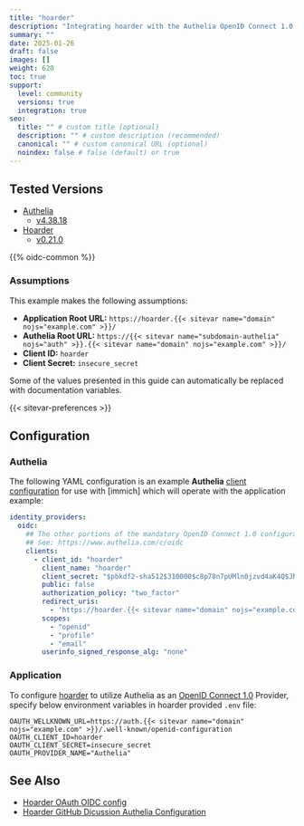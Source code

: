 ```yaml
---
title: "hoarder"
description: "Integrating hoarder with the Authelia OpenID Connect 1.0 Provider."
summary: ""
date: 2025-01-26
draft: false
images: []
weight: 620
toc: true
support:
  level: community
  versions: true
  integration: true
seo:
  title: "" # custom title (optional)
  description: "" # custom description (recommended)
  canonical: "" # custom canonical URL (optional)
  noindex: false # false (default) or true
---
```


## Tested Versions

- [Authelia]
  - [v4.38.18](https://github.com/authelia/authelia/releases/tag/v4.38.18)
- [Hoarder]
  - [v0.21.0](https://github.com/hoarder-app/hoarder/releases/tag/v0.21.0)

{{% oidc-common %}}

### Assumptions

This example makes the following assumptions:

- **Application Root URL:** `https://hoarder.{{< sitevar name="domain" nojs="example.com" >}}/`
- **Authelia Root URL:** `https://{{< sitevar name="subdomain-authelia" nojs="auth" >}}.{{< sitevar name="domain" nojs="example.com" >}}/`
- **Client ID:** `hoarder`
- **Client Secret:** `insecure_secret`

Some of the values presented in this guide can automatically be replaced with documentation variables.

{{< sitevar-preferences >}}

## Configuration

### Authelia

The following YAML configuration is an example **Authelia** [client configuration] for use with [immich] which will
operate with the application example:

```yaml {title="configuration.yml"}
identity_providers:
  oidc:
    ## The other portions of the mandatory OpenID Connect 1.0 configuration go here.
    ## See: https://www.authelia.com/c/oidc
    clients:
      - client_id: "hoarder"
        client_name: "hoarder"
        client_secret: "$pbkdf2-sha512$310000$c8p78n7pUMln0jzvd4aK4Q$JNRBzwAo0ek5qKn50cFzzvE9RXV88h1wJn5KGiHrD0YKtZaR/nCb2CJPOsKaPK0hjf.9yHxzQGZziziccp6Yng" # The digest of 'insecure_secret'.
        public: false
        authorization_policy: "two_factor"
        redirect_uris:
          - 'https://hoarder.{{< sitevar name="domain" nojs="example.com" >}}/api/auth/callback/custom'
        scopes:
          - "openid"
          - "profile"
          - "email"
        userinfo_signed_response_alg: "none"
```

### Application

To configure [hoarder] to utilize Authelia as an [OpenID Connect 1.0] Provider, specify below environment variables in hoarder provided `.env` file:

```.env
OAUTH_WELLKNOWN_URL=https://auth.{{< sitevar name="domain" nojs="example.com" >}}/.well-known/openid-configuration
OAUTH_CLIENT_ID=hoarder
OAUTH_CLIENT_SECRET=insecure_secret
OAUTH_PROVIDER_NAME="Authelia"
```

## See Also

- [Hoarder OAuth OIDC config](https://docs.hoarder.app/configuration#authentication--signup)
- [Hoarder GitHub Dicussion Authelia Configuration](https://github.com/hoarder-app/hoarder/discussions/419)

[hoarder]: https://hoarder.app/
[Authelia]: https://www.authelia.com
[OpenID Connect 1.0]: ../../openid-connect/introduction.md
[client configuration]: ../../../configuration/identity-providers/openid-connect/clients.md

